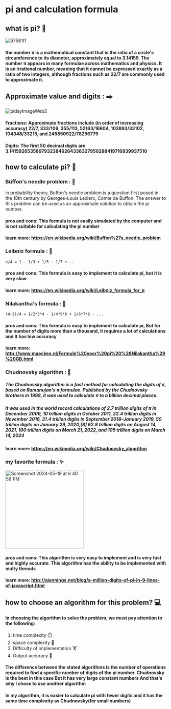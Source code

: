 # pi and calculation formula
## what is pi? :pie:
![57581t1](https://github.com/ermiababaie/Sixth-Assignment-Advanced-Multithreading/assets/160699260/c3284b74-c594-43cf-9b47-f798e9633e04)

#### the number π is a mathematical constant that is the ratio of a circle's circumference to its diameter, approximately equal to 3.14159. The number π appears in many formulae across mathematics and physics. It is an irrational number, meaning that it cannot be expressed exactly as a ratio of two integers, although fractions such as 22/7 are commonly used to approximate it. 

## Approximate value and digits : :black_nib:
![pidayImageWeb2](https://github.com/ermiababaie/Sixth-Assignment-Advanced-Multithreading/assets/160699260/fdb7ce99-c06b-4575-a0d7-5f50bca64972)

#### Fractions: Approximate fractions include (in order of increasing accuracy) 22/7, 333/106, 355/113, 52163/16604, 103993/33102, 104348/33215, and 245850922/78256779
#### Digits: The first 50 decimal digits are 3.14159265358979323846264338327950288419716939937510

## how to calculate pi? :memo:

### Buffon's needle problem : :game_die:
 in probability theory, Buffon's needle problem is a question first posed in the 18th century by Georges-Louis Leclerc, Comte de Buffon. The answer to this problem can be used as an approximate solution to obtain the pi number.
#### pros and cons: This formula is not easily simulated by the computer and is not suitable for calculating the pi number
#### learn more: https://en.wikipedia.org/wiki/Buffon%27s_needle_problem

### Leibniz formula : :book:
    π/4 = 1 - 1/3 + 1/5 - 1/7 +...
#### pros and cons: This formula is easy to implement to calculate pi, but it is very slow
#### learn more: https://en.wikipedia.org/wiki/Leibniz_formula_for_π 

### Nilakantha's formula : :open_book:
    (π-3)/4 = 1/2*3*4 - 1/4*5*6 + 1/6*7*8 - ...
#### pros and cons: This formula is easy to implement to calculate pi, But for the number of digits more than a thousand, it requires a lot of calculations and It has low accuracy

#### learn more: http://www.maeckes.nl/Formule%20voor%20pi%20%28Nilakantha%29%20GB.html

### Chudnovsky algorithm : :open_book:
##### The Chudnovsky algorithm is a fast method for calculating the digits of π, based on Ramanujan's π formulae. Published by the Chudnovsky brothers in 1988, it was used to calculate π to a billion decimal places.
##### It was used in the world record calculations of 2.7 trillion digits of π in December 2009, 10 trillion digits in October 2011, 22.4 trillion digits in November 2016, 31.4 trillion digits in September 2018–January 2019, 50 trillion digits on January 29, 2020,[8] 62.8 trillion digits on August 14, 2021, 100 trillion digits on March 21, 2022, and 105 trillion digits on March 14, 2024
#### learn more: https://en.wikipedia.org/wiki/Chudnovsky_algorithm

### my favorite formula : :sparkles:
<img width="245" alt="Screenshot 2024-05-19 at 6 40 59 PM" src="https://github.com/ermiababaie/Sixth-Assignment-Advanced-Multithreading/assets/160699260/4ce539d4-3149-436a-952e-1d259648b3e2">

#### pros and cons: This algorithm is very easy to implement and is very fast and highly accurate. This algorithm has the ability to be implemented with multy threads

#### learn more: http://ajennings.net/blog/a-million-digits-of-pi-in-9-lines-of-javascript.html


## how to choose an algorithm for this problem? :computer:
#### In choosing the algorithm to solve the problem, we must pay attention to the following:
1. time complexity :stopwatch:
2. space complexity :space_invader:
3. Difficulty of implementation :weight_lifting:
4. Output accuracy :dart:
#### The difference between the stated algorithms is the number of operations required to find a specific number of digits of the pi number. Chudnovsky is the best in this case But it has very large constant numbers And that's why I chose to use another algorithm
#### In my algorithm, it is easier to calculate pi with fewer digits and it has the same time complexity as Chudnovsky(for small numbers)
